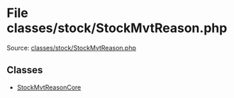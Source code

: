 File classes/stock/StockMvtReason.php
=========

Source: [classes/stock/StockMvtReason.php](https://github.com/PrestaShop/PrestaShop/blob/1.5.1.0/classes/stock/StockMvtReason.php)


Classes
-------

* [StockMvtReasonCore](class.StockMvtReasonCore.md)

